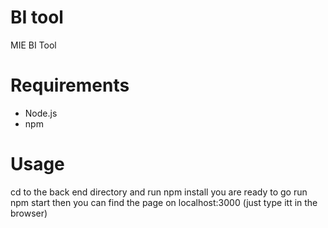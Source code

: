 # BI tool
 MIE BI Tool
# Requirements
* Node.js
* npm
# Usage

cd to the back end directory and run npm install
you are ready to go run npm start then you can find the page on localhost:3000 (just type itt in the browser)
